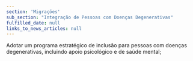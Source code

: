 ```yaml
---
section: 'Migrações'
sub_section: "Integração de Pessoas com Doenças Degenerativas"
fulfilled_date: null
links_to_news_articles: null
---
```


Adotar um programa estratégico de inclusão para pessoas com doenças degenerativas, incluindo apoio psicológico e de saúde mental;